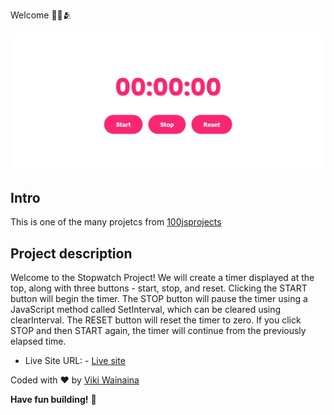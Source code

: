 Welcome 👋🏽🫂

![Design preview for the pomodoro timer project](./images/Screenshot%20Simple%20Stopwatch%20Project.png)

## Intro
This is one of the many projetcs from [100jsprojects](https://www.100jsprojects.com/project/stopwatch)

## Project description

Welcome to the Stopwatch Project! We will create a timer displayed at the top, along with three buttons - start, stop, and reset. Clicking the START button will begin the timer. The STOP button will pause the timer using a JavaScript method called SetInterval, which can be cleared using clearInterval. The RESET button will reset the timer to zero. If you click STOP and then START again, the timer will continue from the previously elapsed time.

- Live Site URL: - [Live site](https://pomodoro-timer-project.onrender.com)

Coded with ❤️ by [Viki Wainaina](https://twitter.com/vykiddeh_)

**Have fun building!** 🚀